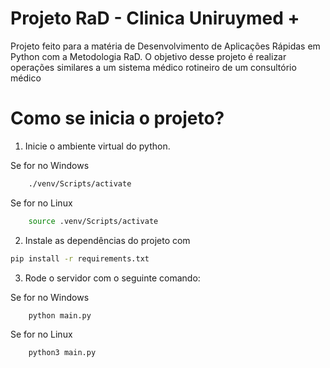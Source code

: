 # Projeto RaD - Clinica Uniruymed +

Projeto feito para a matéria de Desenvolvimento de Aplicações Rápidas em Python com a Metodologia RaD. O objetivo desse projeto é realizar operações similares a um sistema médico rotineiro de um consultório médico

# Como se inicia o projeto?
1. Inicie o ambiente virtual do python.

Se for no Windows
```bash
    ./venv/Scripts/activate
```
Se for no Linux
```bash
    source .venv/Scripts/activate
```

2.  Instale as dependências do projeto com
```bash
pip install -r requirements.txt
```

3. Rode o servidor com o seguinte comando:

Se for no Windows
```bash
    python main.py
```
Se for no Linux
```bash
    python3 main.py
```


